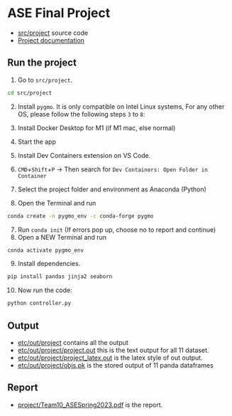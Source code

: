 # ASE Final Project

 - [src/project](../src/project) source code
 - [Project documentation](https://htmlpreview.github.io/?https://github.com/qchen59/ASE_2023Spring/blob/main/docs/project/index.html)

## Run the project

1. Go to `src/project`.
```sh
cd src/project
```

2. Install `pygmo`. It is only compatible on Intel Linux systems, For any other OS, please follow the following steps `3` to `8`:

1. Install Docker Desktop for M1 (if M1 mac, else normal)
2. Start the app
3. Install Dev Containers extension on VS Code.
4. `CMD`+`Shift`+`P` -> Then search for `Dev Containers: Open Folder in Container`
5. Select the project folder and environment as Anaconda (Python)
6. Open the Terminal and run 
```sh
conda create -n pygmo_env -c conda-forge pygmo
```
7. Run `conda init` (If errors pop up, choose no to report and continue)
8. Open a NEW Terminal and run 
```sh
conda activate pygmo_env
```
9. Install dependencies. 
```sh
pip install pandas jinja2 seaborn
```
10. Now run the code:
```sh
python controller.py
```


## Output
- [etc/out/project](etc/out/project) contains all the output
- [etc/out/project/project.out](etc/out/project/project.out) this is the text output for all 11 dataset.
- [etc/out/project/project_latex.out](etc/out/project/project_latex.out) is the latex style of out output.
- [etc/out/project/objs.pk](etc/out/project/objs.pkl) is the stored output of 11 panda dataframes

## Report
- [project/Team10_ASESpring2023.pdf](project/Team10_ASESpring2023.pdf) is the report.
